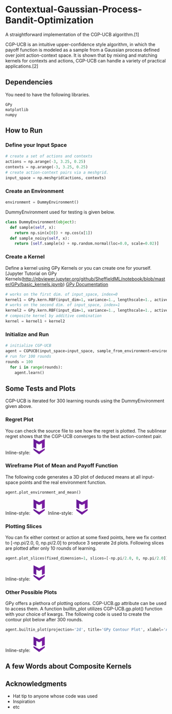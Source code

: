 # Contextual-Gaussian-Process-Bandit-Optimization

A straightforward implementation of the CGP-UCB algorithm.[1] 

CGP-UCB is an intuitive upper-confidence style algorithm, in which the payoff function is modeled as a sample from a Gaussian process defined over joint action-context space. It is shown that by mixing and matching kernels for contexts and actions, CGP-UCB can handle a variety of practical applications.[2]

## Dependencies

You need to have the following libraries.
```
GPy
matplotlib
numpy
```
## How to Run

### Define your Input Space
```python
# create a set of actions and contexts
actions = np.arange(-3, 3.25, 0.25)
contexts = np.arange(-3, 3.25, 0.25)
# create action-context pairs via a meshgrid.
input_space = np.meshgrid(actions, contexts)
```

### Create an Environment
```python
environment = DummyEnvironment()
```
DummyEnvironment used for testing is given below.
```python
class DummyEnvironment(object):
  def sample(self, x):
    return np.sin(x[0]) + np.cos(x[1])
  def sample_noisy(self, x):
    return [self.sample(x) + np.random.normal(loc=0.0, scale=0.02)]
```

### Create a Kernel
Define a kernel using GPy Kernels or you can create one for yourself.
[Jupyter Tutorial on GPy Kernels(http://nbviewer.jupyter.org/github/SheffieldML/notebook/blob/master/GPy/basic_kernels.ipynb)
[GPy Documentation](https://gpy.readthedocs.io/en/deploy/index.html)
```python
# works on the first dim. of input_space, index=0
kernel1 = GPy.kern.RBF(input_dim=1, variance=1., lengthscale=1., active_dims=[0])
# works on the second dim. of input_space, index=1
kernel2 = GPy.kern.RBF(input_dim=1, variance=1., lengthscale=1., active_dims=[1])
# composite kernel by additive combination
kernel = kernel1 + kernel2
```

### Initialize and Run
```python
# initialize CGP-UCB
agent = CGPUCB(input_space=input_space, sample_from_environment=environment.sample_noisy, kernel=kernel)
# run for 100 rounds
rounds = 100
  for i in range(rounds):
    agent.learn()
```

## Some Tests and Plots
CGP-UCB is iterated for 300 learning rounds using the DummyEnvironment given above.

### Regret Plot
You can check the source file to see how the regret is plotted. The sublinear regret shows that the CGP-UCB converges to the best action-context pair.
Inline-style: 
![alt text](https://github.com/adam-p/markdown-here/raw/master/src/common/images/icon48.png "Regret Plot")

### Wireframe Plot of Mean and Payoff Function
The following code generates a 3D plot of deduced means at all input-space points and the real environment function.
```python
agent.plot_environment_and_mean()
```
Inline-style: 
![alt text](https://github.com/adam-p/markdown-here/raw/master/src/common/images/icon48.png "Wireframe1")
Inline-style: 
![alt text](https://github.com/adam-p/markdown-here/raw/master/src/common/images/icon48.png "Wireframe2")

### Plotting Slices
You can fix either context or action at some fixed points, here we fix context to [-np.pi/2.0, 0, np.pi/2.0] to produce 3 seperate 2d plots. Following slices are plotted after only 10 rounds of learning.
```python
agent.plot_slices(fixed_dimension=1, slices=[-np.pi/2.0, 0, np.pi/2.0])
```
Inline-style: 
![alt text](https://github.com/adam-p/markdown-here/raw/master/src/common/images/icon48.png "Slices")

### Other Possible Plots
GPy offers a plethora of plotting options. CGP-UCB.gp attribute can be used to access them. A function builtin_plot utilizes CGP-UCB.gp.plot() function with your choice of kwargs. The following code is used to create the contour plot below after 300 rounds.
```python
agent.builtin_plot(projection='2d', title='GPy Contour Plot', xlabel='Actions', ylabel='Contexts')
```
Inline-style: 
![alt text](https://github.com/adam-p/markdown-here/raw/master/src/common/images/icon48.png "Contour")

## A few Words about Composite Kernels


## Acknowledgments

* Hat tip to anyone whose code was used
* Inspiration
* etc
